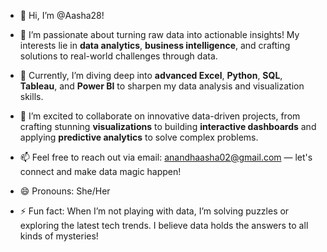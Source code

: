 - 👋 Hi, I’m @Aasha28!

- 👀 I’m passionate about turning raw data into actionable insights! My interests lie in **data analytics**, **business intelligence**, and crafting solutions to real-world challenges through data.
- 🌱 Currently, I’m diving deep into **advanced Excel**, **Python**, **SQL**, **Tableau**, and **Power BI** to sharpen my data analysis and visualization skills.
- 💞️ I’m excited to collaborate on innovative data-driven projects, from crafting stunning **visualizations** to building **interactive dashboards** and applying **predictive analytics** to solve complex problems.
- 📫 Feel free to reach out via email: anandhaasha02@gmail.com — let's connect and make data magic happen!
- 😄 Pronouns: She/Her
- ⚡ Fun fact: When I’m not playing with data, I’m solving puzzles or exploring the latest tech trends. I believe data holds the answers to all kinds of mysteries!

